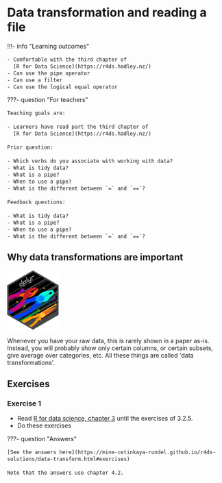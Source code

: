 # Data transformation and reading a file

!!!- info "Learning outcomes"

    - Comfortable with the third chapter of
      [R for Data Science](https://r4ds.hadley.nz/)
    - Can use the pipe operator
    - Can use a filter
    - Can use the logical equal operator

???- question "For teachers"

    Teaching goals are:

    - Learners have read part the third chapter of
      [R for Data Science](https://r4ds.hadley.nz/)

    Prior question:

    - Which verbs do you associate with working with data?
    - What is tidy data?
    - What is a pipe?
    - When to use a pipe?
    - What is the different between `=` and `==`?

    Feedback questions:

    - What is tidy data?
    - What is a pipe?
    - When to use a pipe?
    - What is the different between `=` and `==`?

## Why data transformations are important

![The dplyr logo](../logo/dplyr_logo_50.png)

Whenever you have your raw data, this is rarely shown in a paper as-is.
Instead, you will probably show only certain columns, or certain subsets,
give average over categories, etc. All these things are
called 'data transformations'.

## Exercises

### Exercise 1

- Read [R for data science, chapter 3](https://r4ds.hadley.nz/data-transform.html)
  until the exercises of 3.2.5.
- Do these exercises

???- question "Answers"

    [See the answers here](https://mine-cetinkaya-rundel.github.io/r4ds-solutions/data-transform.html#exercises)

    Note that the answers use chapter 4.2.
